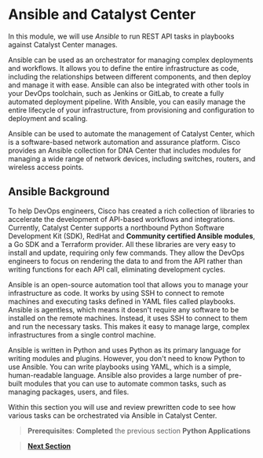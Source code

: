 # Ansible and Catalyst Center

In this module, we will use *Ansible* to run REST API tasks in playbooks against Catalyst Center manages. 

Ansible can be used as an orchestrator for managing complex deployments and workflows. It allows you to define the entire infrastructure as code, including the relationships between different components, and then deploy and manage it with ease. Ansible can also be integrated with other tools in your DevOps toolchain, such as Jenkins or GitLab, to create a fully automated deployment pipeline. With Ansible, you can easily manage the entire lifecycle of your infrastructure, from provisioning and configuration to deployment and scaling.

Ansible can be used to automate the management of Catalyst Center, which is a software-based network automation and assurance platform. Cisco provides an Ansible collection for DNA Center that includes modules for managing a wide range of network devices, including switches, routers, and wireless access points.

## Ansible Background

To help DevOps engineers, Cisco has created a rich collection of libraries to accelerate the development of API-based workflows and integrations. Currently, Catalyst Center supports a northbound Python Software Development Kit (SDK), RedHat and **Community certified Ansible modules**, a Go SDK and a Terraform provider. All these libraries are very easy to install and update, requiring only few commands. They allow the DevOps engineers to focus on rendering the data to and from the API rather than writing functions for each API call, eliminating development cycles.

Ansible is an open-source automation tool that allows you to manage your infrastructure as code. It works by using SSH to connect to remote machines and executing tasks defined in YAML files called playbooks. Ansible is agentless, which means it doesn't require any software to be installed on the remote machines. Instead, it uses SSH to connect to them and run the necessary tasks. This makes it easy to manage large, complex infrastructures from a single control machine.

Ansible is written in Python and uses Python as its primary language for writing modules and plugins. However, you don't need to know Python to use Ansible. You can write playbooks using YAML, which is a simple, human-readable language. Ansible also provides a large number of pre-built modules that you can use to automate common tasks, such as managing packages, users, and files.

Within this section you will use and review prewritten code to see how various tasks can be orchestrated via Ansible in Catalyst Center.

> **Prerequisites**: **Completed** the previous section **Python Applications**

> [**Next Section**](02-scriptserver.md)
